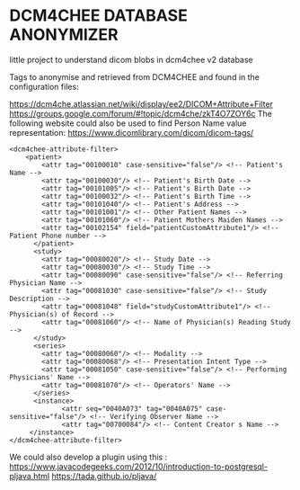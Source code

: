 # DCM4CHEE DATABASE ANONYMIZER
little project to understand dicom blobs in dcm4chee v2 database

Tags to anonymise and retrieved from DCM4CHEE and found in the configuration files:

https://dcm4che.atlassian.net/wiki/display/ee2/DICOM+Attribute+Filter
https://groups.google.com/forum/#!topic/dcm4che/zkT4O7ZOY6c
The following website could also be used to find Person Name value representation:
https://www.dicomlibrary.com/dicom/dicom-tags/

    <dcm4chee-attribute-filter>
        <patient>
            <attr tag="00100010" case-sensitive="false"/> <!-- Patient's Name -->
            <attr tag="00100030"/> <!-- Patient's Birth Date -->
            <attr tag="00101005"/> <!-- Patient's Birth Date -->
            <attr tag="00100032"/> <!-- Patient's Birth Time -->
            <attr tag="00101040"/> <!-- Patient's Address -->
            <attr tag="00101001"/> <!-- Other Patient Names -->
            <attr tag="00101060"/> <!-- Patient Mothers Maiden Names -->
            <attr tag="00102154" field="patientCustomAttribute1"/> <!-- Patient Phone number -->
          </patient>
          <study>
            <attr tag="00080020"/> <!-- Study Date -->
            <attr tag="00080030"/> <!-- Study Time -->
            <attr tag="00080090" case-sensitive="false"/> <!-- Referring Physician Name -->
            <attr tag="00081030" case-sensitive="false"/> <!-- Study Description -->
            <attr tag="00081048" field="studyCustomAttribute1"/> <!-- Physician(s) of Record -->
            <attr tag="00081060"/> <!-- Name of Physician(s) Reading Study -->
          </study>
          <series>
            <attr tag="00080060"/> <!-- Modality -->
            <attr tag="00080068"/> <!-- Presentation Intent Type -->
            <attr tag="00081050" case-sensitive="false"/> <!-- Performing Physicians' Name -->
            <attr tag="00081070"/> <!-- Operators' Name -->
          </series>
          <instance>
                 <attr seq="0040A073" tag="0040A075" case-sensitive="false"/> <!-- Verifying Observer Name -->
                 <attr tag="00700084"/> <!-- Content Creator s Name -->
         </instance>
    </dcm4chee-attribute-filter>

We could also develop a plugin using this :
https://www.javacodegeeks.com/2012/10/introduction-to-postgresql-pljava.html
https://tada.github.io/pljava/